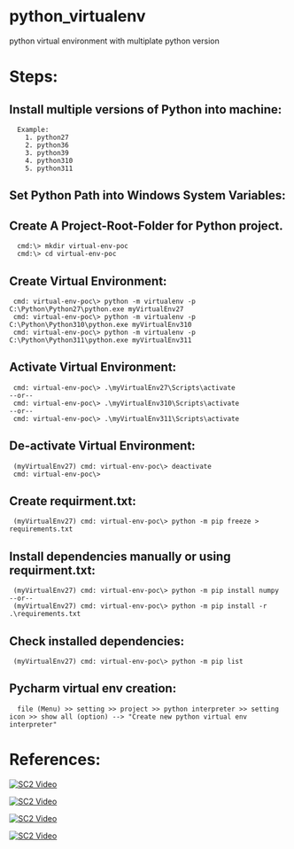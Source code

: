 # python_virtualenv
python virtual environment with multiplate python version

# Steps:
## Install multiple versions of Python into machine:
```
  Example:
    1. python27
    2. python36
    3. python39
    4. python310
    5. python311
```
## Set Python Path into Windows System Variables:

## Create A Project-Root-Folder for Python project.
```
  cmd:\> mkdir virtual-env-poc
  cmd:\> cd virtual-env-poc
```

## Create Virtual Environment:
```
 cmd: virtual-env-poc\> python -m virtualenv -p C:\Python\Python27\python.exe myVirtualEnv27
 cmd: virtual-env-poc\> python -m virtualenv -p C:\Python\Python310\python.exe myVirtualEnv310
 cmd: virtual-env-poc\> python -m virtualenv -p C:\Python\Python311\python.exe myVirtualEnv311

```

## Activate Virtual Environment:
```
 cmd: virtual-env-poc\> .\myVirtualEnv27\Scripts\activate
--or--
 cmd: virtual-env-poc\> .\myVirtualEnv310\Scripts\activate
--or--
 cmd: virtual-env-poc\> .\myVirtualEnv311\Scripts\activate
```

## De-activate Virtual Environment:
```
 (myVirtualEnv27) cmd: virtual-env-poc\> deactivate
 cmd: virtual-env-poc\>
```

## Create requirment.txt:
```
 (myVirtualEnv27) cmd: virtual-env-poc\> python -m pip freeze > requirements.txt

```

## Install dependencies manually or using requirment.txt:
```
 (myVirtualEnv27) cmd: virtual-env-poc\> python -m pip install numpy
--or--
 (myVirtualEnv27) cmd: virtual-env-poc\> python -m pip install -r .\requirements.txt
```

## Check installed dependencies:
```
 (myVirtualEnv27) cmd: virtual-env-poc\> python -m pip list
```

## Pycharm virtual env creation:
```
  file (Menu) >> setting >> project >> python interpreter >> setting icon >> show all (option) --> "Create new python virtual env interpreter"
```

# References:
[![SC2 Video](https://img.youtube.com/vi/sk-ikK90AyQ/0.jpg)](https://www.youtube.com/watch?v=sk-ikK90AyQ)

[![SC2 Video](https://img.youtube.com/vi/ggRsauJcEyE/0.jpg)](https://www.youtube.com/watch?v=ggRsauJcEyE)

[![SC2 Video](https://img.youtube.com/vi/Lah7WGW6exg/0.jpg)](https://www.youtube.com/watch?v=Lah7WGW6exg)

[![SC2 Video](https://img.youtube.com/vi/2P30W3TN4nI/0.jpg)](https://www.youtube.com/watch?v=2P30W3TN4nI)
